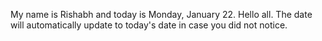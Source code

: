 My name is Rishabh and today is Monday, January 22. Hello all. The date will automatically update to today's date in case you did not notice.
